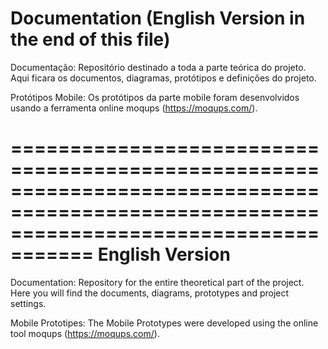 # Documentation (English Version in the end of this file)

Documentação:
  Repositório destinado a toda a parte teórica do projeto. Aqui ficara os documentos, diagramas, protótipos e definições do projeto.

Protótipos Mobile:
  Os protótipos da parte mobile foram desenvolvidos usando a ferramenta online moqups (https://moqups.com/).

=========================================================================================================================================
                                                      English Version
=========================================================================================================================================

Documentation:
  Repository for the entire theoretical part of the project. Here you will find the documents, diagrams, prototypes and project settings.

Mobile Prototipes:
	The Mobile Prototypes were developed using the online tool moqups (https://moqups.com/).
